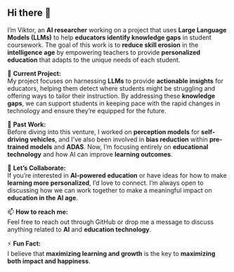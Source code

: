 ## Hi there 👋

I’m Viktor, an **AI researcher** working on a project that uses **Large Language Models (LLMs)** to help **educators identify knowledge gaps** in student coursework. The goal of this work is to **reduce skill erosion** in the **intelligence age** by empowering teachers to provide **personalized education** that adapts to the unique needs of each student.

🌱 **Current Project:**  
My project focuses on harnessing **LLMs** to provide **actionable insights** for educators, helping them detect where students might be struggling and offering ways to tailor their instruction. By addressing these **knowledge gaps**, we can support students in keeping pace with the rapid changes in technology and ensure they’re equipped for the future.

🔬 **Past Work:**  
Before diving into this venture, I worked on **perception models** for **self-driving vehicles**, and I’ve also been involved in **bias reduction** within **pre-trained models** and **ADAS**. Now, I’m focusing entirely on **educational technology** and how AI can improve **learning outcomes**.

🤝 **Let’s Collaborate:**  
If you’re interested in **AI-powered education** or have ideas for how to make **learning more personalized**, I’d love to connect. I’m always open to discussing how we can work together to make a meaningful impact on **education in the AI age**.

📫 **How to reach me:**  
Feel free to reach out through GitHub or drop me a message to discuss anything related to **AI** and **education technology**.

⚡ **Fun Fact:**  
I believe that **maximizing learning and growth** is the key to **maximizing both impact and happiness**.

